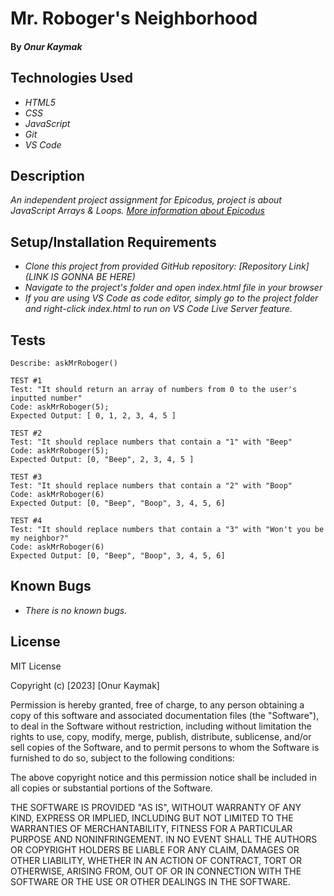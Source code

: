 # Mr. Roboger's Neighborhood

#### By _**Onur Kaymak**_

## Technologies Used

- _HTML5_
- _CSS_
- _JavaScript_
- _Git_
- _VS Code_

## Description

_An independent project assignment for Epicodus, project is about JavaScript Arrays & Loops. [More information about Epicodus](https://www.epicodus.com)_

## Setup/Installation Requirements

- _Clone this project from provided GitHub repository: [Repository Link](LINK IS GONNA BE HERE)_
- _Navigate to the project's folder and open index.html file in your browser_
- _If you are using VS Code as code editor, simply go to the project folder and right-click index.html to run on VS Code Live Server feature._

## Tests

```
Describe: askMrRoboger()

TEST #1
Test: "It should return an array of numbers from 0 to the user's inputted number"
Code: askMrRoboger(5);
Expected Output: [ 0, 1, 2, 3, 4, 5 ]

TEST #2
Test: "It should replace numbers that contain a "1" with "Beep"
Code: askMrRoboger(5);
Expected Output: [0, "Beep", 2, 3, 4, 5 ]

TEST #3
Test: "It should replace numbers that contain a "2" with "Boop"
Code: askMrRoboger(6)
Expected Output: [0, "Beep", "Boop", 3, 4, 5, 6]

TEST #4
Test: "It should replace numbers that contain a "3" with "Won't you be my neighbor?"
Code: askMrRoboger(6)
Expected Output: [0, "Beep", "Boop", 3, 4, 5, 6]
```

## Known Bugs

- _There is no known bugs._

## License

MIT License

Copyright (c) [2023] [Onur Kaymak]

Permission is hereby granted, free of charge, to any person obtaining a copy
of this software and associated documentation files (the "Software"), to deal
in the Software without restriction, including without limitation the rights
to use, copy, modify, merge, publish, distribute, sublicense, and/or sell
copies of the Software, and to permit persons to whom the Software is
furnished to do so, subject to the following conditions:

The above copyright notice and this permission notice shall be included in all
copies or substantial portions of the Software.

THE SOFTWARE IS PROVIDED "AS IS", WITHOUT WARRANTY OF ANY KIND, EXPRESS OR
IMPLIED, INCLUDING BUT NOT LIMITED TO THE WARRANTIES OF MERCHANTABILITY,
FITNESS FOR A PARTICULAR PURPOSE AND NONINFRINGEMENT. IN NO EVENT SHALL THE
AUTHORS OR COPYRIGHT HOLDERS BE LIABLE FOR ANY CLAIM, DAMAGES OR OTHER
LIABILITY, WHETHER IN AN ACTION OF CONTRACT, TORT OR OTHERWISE, ARISING FROM,
OUT OF OR IN CONNECTION WITH THE SOFTWARE OR THE USE OR OTHER DEALINGS IN THE
SOFTWARE.
